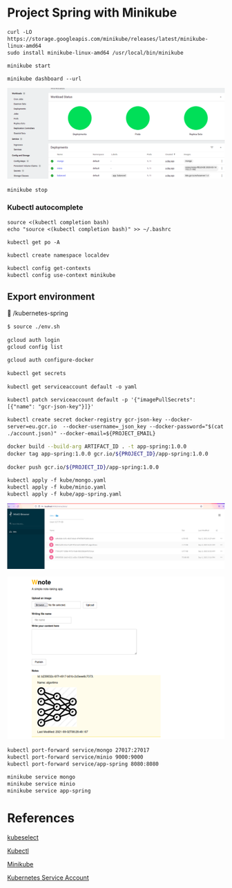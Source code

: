 # Project Spring with Minikube

```shell
curl -LO https://storage.googleapis.com/minikube/releases/latest/minikube-linux-amd64
sudo install minikube-linux-amd64 /usr/local/bin/minikube
```

```shell
minikube start
```

```shell
minikube dashboard --url
```

![dashboard.png](img/dashboard.png)

```shell
minikube stop
```

### Kubectl autocomplete
```shell
source <(kubectl completion bash)
echo "source <(kubectl completion bash)" >> ~/.bashrc
```

```shell
kubectl get po -A
```

```shell
kubectl create namespace localdev
```

```shell
kubectl config get-contexts
kubectl config use-context minikube
```

## Export environment
:file_folder: /kubernetes-spring

```bash
$ source ./env.sh
```

```shell
gcloud auth login
gcloud config list
```

```bash
gcloud auth configure-docker
```

```bash
kubectl get secrets
```

```shell
kubectl get serviceaccount default -o yaml
```

```shell
kubectl patch serviceaccount default -p '{"imagePullSecrets": [{"name": "gcr-json-key"}]}'
```

```shell
kubectl create secret docker-registry gcr-json-key --docker-server=eu.gcr.io  --docker-username=_json_key --docker-password="$(cat ./account.json)" --docker-email=${PROJECT_EMAIL}
```

```bash
docker build --build-arg ARTIFACT_ID . -t app-spring:1.0.0
docker tag app-spring:1.0.0 gcr.io/${PROJECT_ID}/app-spring:1.0.0
```

```bash
docker push gcr.io/${PROJECT_ID}/app-spring:1.0.0
```

```shell
kubectl apply -f kube/mongo.yaml
kubectl apply -f kube/minio.yaml
kubectl apply -f kube/app-spring.yaml
```

![minio.png](img/minio.png)

![app.png](img/app.png)


```shell
kubectl port-forward service/mongo 27017:27017
kubectl port-forward service/minio 9000:9000
kubectl port-forward service/app-spring 8080:8080
```

```shell
minikube service mongo
minikube service minio
minikube service app-spring
```

# References

[kubeselect](https://github.com/fatliverfreddy/kubeselect)

[Kubectl](https://kubernetes.io/docs/reference/kubectl/cheatsheet/)

[Minikube](https://minikube.sigs.k8s.io/docs/start/)

[Kubernetes Service Account](https://blog.container-solutions.com/using-google-container-registry-with-kubernetes)